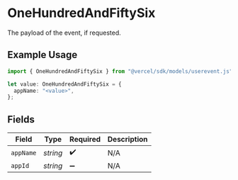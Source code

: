 # OneHundredAndFiftySix

The payload of the event, if requested.

## Example Usage

```typescript
import { OneHundredAndFiftySix } from "@vercel/sdk/models/userevent.js";

let value: OneHundredAndFiftySix = {
  appName: "<value>",
};
```

## Fields

| Field              | Type               | Required           | Description        |
| ------------------ | ------------------ | ------------------ | ------------------ |
| `appName`          | *string*           | :heavy_check_mark: | N/A                |
| `appId`            | *string*           | :heavy_minus_sign: | N/A                |